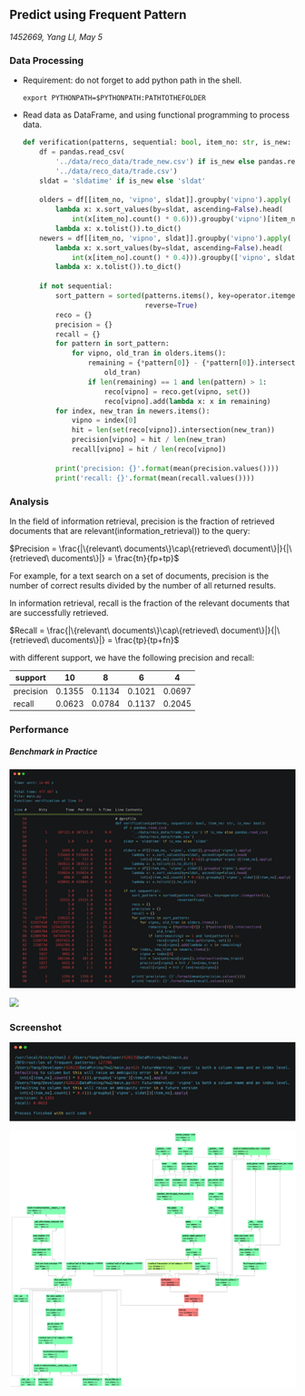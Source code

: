## Predict using Frequent Pattern

*1452669, Yang LI, May 5*

### Data Processing

- Requirement: do not forget to add python path in the shell.

  ```shell
  export PYTHONPATH=$PYTHONPATH:PATHTOTHEFOLDER
  ```

- Read data as DataFrame, and using functional programming to process data.

  ```python
  def verification(patterns, sequential: bool, item_no: str, is_new: bool):
      df = pandas.read_csv(
          '../data/reco_data/trade_new.csv') if is_new else pandas.read_csv(
          '../data/reco_data/trade.csv')
      sldat = 'sldatime' if is_new else 'sldat'
  
      olders = df[[item_no, 'vipno', sldat]].groupby('vipno').apply(
          lambda x: x.sort_values(by=sldat, ascending=False).head(
              int(x[item_no].count() * 0.6))).groupby('vipno')[item_no].apply(
          lambda x: x.tolist()).to_dict()
      newers = df[[item_no, 'vipno', sldat]].groupby('vipno').apply(
          lambda x: x.sort_values(by=sldat, ascending=False).head(
              int(x[item_no].count() * 0.4))).groupby(['vipno', sldat])[item_no].apply(
          lambda x: x.tolist()).to_dict()
  
      if not sequential:
          sort_pattern = sorted(patterns.items(), key=operator.itemgetter(1),
                                reverse=True)
          reco = {}
          precision = {}
          recall = {}
          for pattern in sort_pattern:
              for vipno, old_tran in olders.items():
                  remaining = {*pattern[0]} - {*pattern[0]}.intersection(
                      old_tran)
                  if len(remaining) == 1 and len(pattern) > 1:
                      reco[vipno] = reco.get(vipno, set())
                      reco[vipno].add(lambda x: x in remaining)
          for index, new_tran in newers.items():
              vipno = index[0]
              hit = len(set(reco[vipno]).intersection(new_tran))
              precision[vipno] = hit / len(new_tran)
              recall[vipno] = hit / len(reco[vipno])
  
          print('precision: {}'.format(mean(precision.values())))
          print('recall: {}'.format(mean(recall.values())))
  ```

### Analysis

In the field of information retrieval, precision is the fraction of retrieved documents that are relevant(information_retrieval)) to the query:

$Precision = \frac{|\{relevant\ documents\}\cap\{retrieved\ document\}|}{|\{retrieved\ ducoments\}|} = \frac{tn}{fp+tp}$

For example, for a text search on a set of documents, precision is the number of correct results divided by the number of all returned results.

 In information retrieval, recall is the fraction of the relevant documents that are successfully retrieved. 

$Recall = \frac{|\{relevant\ documents\}\cap\{retrieved\ document\}|}{|\{retrieved\ ducoments\}|} = \frac{tp}{tp+fn}$

with different support, we have the following precision and recall:

| support   | 10     | 8      | 6      | 4      |
| --------- | ------ | ------ | ------ | ------ |
| precision | 0.1355 | 0.1134 | 0.1021 | 0.0697 |
| recall    | 0.0623 | 0.0784 | 0.1137 | 0.2045 |

### Performance

##### Benchmark in Practice

![](../res/cline.png)

![](../res/cmem.png)

### Screenshot

![](../res/c.jpg)

![](../res/cprofile.jpg)



